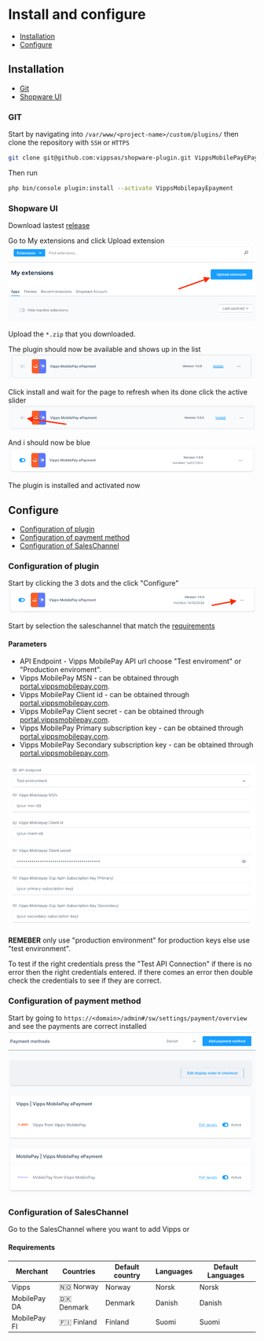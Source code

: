 <!-- START_METADATA
---
title: Install and configure Shopware
sidebar_label: Install and configure
sidebar_position: 10
pagination_next: null
pagination_prev: null
---
END_METADATA -->

# Install and configure
- [Installation](#installation)
- [Configure](#configure)

## Installation
- [Git](#git)
- [Shopware UI](#shopware-ui)

### GIT
Start by navigating into `/var/www/<project-name>/custom/plugins/` then clone the repository with `SSH` or `HTTPS`

```bash 
git clone git@github.com:vippsas/shopware-plugin.git VippsMobilePayEPayment
```

Then run 
```bash 
php bin/console plugin:install --activate VippsMobilepayEpayment
```

### Shopware UI
Download lastest [release](https://github.com/vippsas/shopware-plugin/releases/latest) 

Go to My extensions and click Upload extension
![upload extensions](./images/installation/upload_extension.png)

Upload the `*.zip` that you downloaded.

The plugin should now be available and shows up in the list 
![plugin available](./images/installation/plugin_available.png)

Click install and wait for the page to refresh when its done click the active slider
![plugin activate](./images/installation/plugin_activate.png)

And i should now be blue
![plugin install and activated](./images/installation/plugin_installed_and_activated.png)

The plugin is installed and activated now

## Configure

- [Configuration of plugin](#configuration-of-plugin)
- [Configuration of payment method](#configuration-of-payment-method)
- [Configuration of SalesChannel](#configuration-of-saleschannel)

### Configuration of plugin
Start by clicking the 3 dots and the click "Configure" 
![configure plugin](./images/installation/plugin_configure.png)

Start by selection the saleschannel that match the [requirements](#requirements)

#### Parameters
- API Endpoint - Vipps MobilePay API url choose "Test enviroment" or "Production enviroment".
- Vipps MobilePay MSN - can be obtained through [portal.vippsmobilepay.com](https://portal.vippsmobilepay.com/).
- Vipps MobilePay Client id - can be obtained through [portal.vippsmobilepay.com](https://portal.vippsmobilepay.com/).
- Vipps MobilePay Client secret - can be obtained through [portal.vippsmobilepay.com](https://portal.vippsmobilepay.com/).
- Vipps MobilePay Primary subscription key - can be obtained through [portal.vippsmobilepay.com](https://portal.vippsmobilepay.com/).
- Vipps MobilePay Secondary subscription key - can be obtained through [portal.vippsmobilepay.com](https://portal.vippsmobilepay.com/).

![plugin config exampel](./images/installation/plugin_temp_config.png)

**REMEBER** only use "production environment" for production keys else use "test environment". 

To test if the right credentials press the "Test API Connection" if there is no error then the right credentials entered. if there comes an error then double check the credentials to see if they are correct.

### Configuration of payment method
Start by going to `https://<domain>/admin#/sw/settings/payment/overview` and see the payments are correct installed
![payment method installed](./images/installation/plugin_payment_method_installed.png)


### Configuration of SalesChannel
Go to the SalesChannel where you want to add Vipps or

#### Requirements

| Merchant      |  Countries  | Default country  |  Languages   |  Default Languages  |
|---            |---          |---|---|---|
| Vipps         |     🇳🇴 Norway        | Norway  | Norsk  | Norsk  |
| MobilePay DA  |     🇩🇰 Denmark        | Denmark  | Danish  | Danish  |
| MobilePay FI  |     🇫🇮 Finland      | Finland  | Suomi  | Suomi  |
